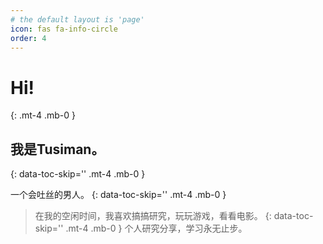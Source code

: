 ```yaml
---
# the default layout is 'page'
icon: fas fa-info-circle
order: 4
---
```


# Hi!
{: .mt-4 .mb-0 }

## 我是Tusiman。
{: data-toc-skip='' .mt-4 .mb-0 }

一个会吐丝的男人。
{: data-toc-skip='' .mt-4 .mb-0 }

> 在我的空闲时间，我喜欢搞搞研究，玩玩游戏，看看电影。
{: data-toc-skip='' .mt-4 .mb-0 }
> 个人研究分享，学习永无止步。

